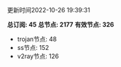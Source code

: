 更新时间2022-10-26 19:39:31

**总订阅: 45**
**总节点: 2177**
**有效节点: 326**
- trojan节点: 48
- ss节点: 152
- v2ray节点: 126
